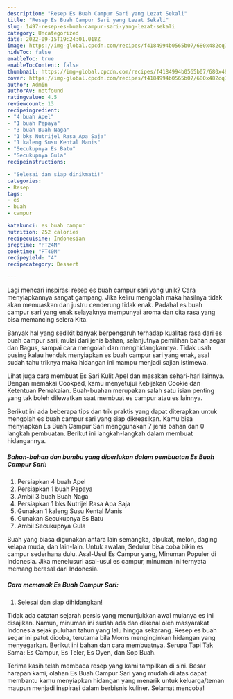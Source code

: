 ```yaml
---
description: "Resep Es Buah Campur Sari yang Lezat Sekali"
title: "Resep Es Buah Campur Sari yang Lezat Sekali"
slug: 1497-resep-es-buah-campur-sari-yang-lezat-sekali
category: Uncategorized
date: 2022-09-15T19:24:01.018Z
image: https://img-global.cpcdn.com/recipes/f4184994b0565b07/680x482cq70/es-buah-campur-sari-foto-resep-utama.jpg
hideToc: false
enableToc: true
enableTocContent: false
thumbnail: https://img-global.cpcdn.com/recipes/f4184994b0565b07/680x482cq70/es-buah-campur-sari-foto-resep-utama.jpg
cover: https://img-global.cpcdn.com/recipes/f4184994b0565b07/680x482cq70/es-buah-campur-sari-foto-resep-utama.jpg
author: Admin
authorAv: notfound
ratingvalue: 4.5
reviewcount: 13
recipeingredient:
- "4 buah Apel"
- "1 buah Pepaya"
- "3 buah Buah Naga"
- "1 bks Nutrijel Rasa Apa Saja"
- "1 kaleng Susu Kental Manis"
- "Secukupnya Es Batu"
- "Secukupnya Gula"
recipeinstructions:

- "Selesai dan siap dinikmati!"
categories:
- Resep
tags:
- es
- buah
- campur

katakunci: es buah campur 
nutrition: 252 calories
recipecuisine: Indonesian
preptime: "PT24M"
cooktime: "PT40M"
recipeyield: "4"
recipecategory: Dessert

---
```





Lagi mencari inspirasi resep es buah campur sari yang unik? Cara menyiapkannya sangat gampang. Jika keliru mengolah maka hasilnya tidak akan memuaskan dan justru cenderung tidak enak. Padahal es buah campur sari yang enak selayaknya mempunyai aroma dan cita rasa yang bisa memancing selera Kita.





Banyak hal yang sedikit banyak berpengaruh terhadap kualitas rasa dari es buah campur sari, mulai dari jenis bahan, selanjutnya pemilihan bahan segar dan Bagus, sampai cara mengolah dan menghidangkannya. Tidak usah pusing kalau hendak menyiapkan es buah campur sari yang enak,      asal sudah tahu triknya maka hidangan ini mampu menjadi sajian istimewa.














Lihat juga cara membuat Es Sari Kulit Apel dan masakan sehari-hari lainnya. Dengan memakai Cookpad, kamu menyetujui Kebijakan Cookie dan Ketentuan Pemakaian. Buah-buahan merupakan salah satu isian penting yang tak boleh dilewatkan saat membuat es campur atau es lainnya.






Berikut ini ada beberapa tips dan trik praktis yang dapat diterapkan untuk mengolah es buah campur sari yang siap dikreasikan. Kamu bisa menyiapkan Es Buah Campur Sari menggunakan 7 jenis bahan dan 0 langkah pembuatan. Berikut ini langkah-langkah dalam membuat hidangannya.

<!--inarticleads1-->

##### Bahan-bahan dan bumbu yang diperlukan dalam pembuatan Es Buah Campur Sari:

1. Persiapkan 4 buah Apel
1. Persiapkan 1 buah Pepaya
1. Ambil 3 buah Buah Naga
1. Persiapkan 1 bks Nutrijel Rasa Apa Saja
1. Gunakan 1 kaleng Susu Kental Manis
1. Gunakan Secukupnya Es Batu
1. Ambil Secukupnya Gula


Buah yang biasa digunakan antara lain semangka, alpukat, melon, daging kelapa muda, dan lain-lain. Untuk awalan, Sedulur bisa coba bikin es campur sederhana dulu. Asal-Usul Es Campur yang, Minuman Populer di Indonesia. Jika menelusuri asal-usul es campur, minuman ini ternyata memang berasal dari Indonesia. 

<!--inarticleads2-->

##### Cara memasak Es Buah Campur Sari:


1. Selesai dan siap dihidangkan!

Tidak ada catatan sejarah persis yang menunjukkan awal mulanya es ini disajikan. Namun, minuman ini sudah ada dan dikenal oleh masyarakat Indonesia sejak puluhan tahun yang lalu hingga sekarang. Resep es buah segar ini patut dicoba, terutama bila Moms menginginkan hidangan yang menyegarkan. Berikut ini bahan dan cara membuatnya. Serupa Tapi Tak Sama: Es Campur, Es Teler, Es Oyen, dan Sop Buah. 

Terima kasih telah membaca resep yang kami tampilkan di sini. Besar harapan kami, olahan Es Buah Campur Sari yang mudah di atas dapat membantu kamu menyiapkan hidangan yang menarik untuk keluarga/teman maupun menjadi inspirasi dalam berbisnis kuliner. Selamat mencoba!
